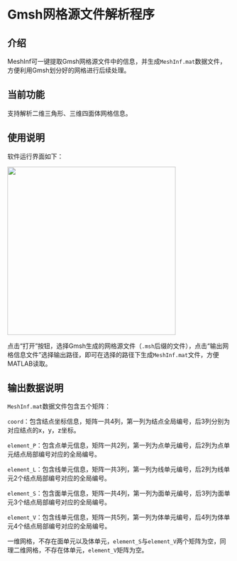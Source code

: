 # Gmsh网格源文件解析程序

## 介绍

MeshInf可一键提取Gmsh网格源文件中的信息，并生成`MeshInf.mat`数据文件，方便利用Gmsh划分好的网格进行后续处理。

## 当前功能

支持解析二维三角形、三维四面体网格信息。

## 使用说明

软件运行界面如下：

<img title="" src="file:///C:/Users/YuhuaStone/AppData/Roaming/marktext/images/2023-12-29-09-02-47-image.png" alt="" width="379" data-align="center">

点击“打开”按钮，选择Gmsh生成的网格源文件（`.msh`后缀的文件），点击“输出网格信息文件”选择输出路径，即可在选择的路径下生成`MeshInf.mat`文件，方便MATLAB读取。

## 输出数据说明

`MeshInf.mat`数据文件包含五个矩阵：

`coord`：包含结点坐标信息，矩阵一共4列，第一列为结点全局编号，后3列分别为对应结点的x，y，z坐标。

`element_P`：包含点单元信息，矩阵一共2列，第一列为点单元编号，后2列为点单元结点局部编号对应的全局编号。

`element_L`：包含线单元信息，矩阵一共3列，第一列为线单元编号，后2列为线单元2个结点局部编号对应的全局编号。

`element_S`：包含面单元信息，矩阵一共4列，第一列为面单元编号，后3列为面单元3个结点局部编号对应的全局编号。

`element_V`：包含线单元信息，矩阵一共5列，第一列为体单元编号，后4列为体单元4个结点局部编号对应的全局编号。

一维网格，不存在面单元以及体单元，`element_S`与`element_V`两个矩阵为空，同理二维网格，不存在体单元，`element_V`矩阵为空。

